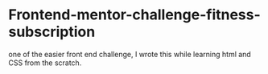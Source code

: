 # Frontend-mentor-challenge-fitness-subscription
one of the easier front end challenge, I wrote this while learning html and CSS from the scratch.

